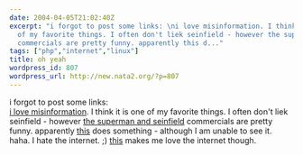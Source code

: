```yaml
---
date: 2004-04-05T21:02:40Z
excerpt: "i forgot to post some links: \ni love misinformation. I think it is one
  of my favorite things. I often don't liek seinfield - however the superman and seinfield
  commercials are pretty funny. apparently this d..."
tags: ["php","internet","linux"]
title: oh yeah
wordpress_id: 807
wordpress_url: http://new.nata2.org/?p=807
---
```


i forgot to post some links: <br/>
<a href="http://www.thoraxcorp.com">i love misinformation</a>. I think it is one of my favorite things. I often don't liek seinfield - however <a href="http://www.jerry.digisle.tv/room.html">the superman and seinfield</a> commercials are pretty funny. apparently <a href="http://www.flash-gear.com/draw/drw.php?id=2788&amp;a=139143950&amp;c=310144110">this</a> does something - although I am unable to see it. haha. I hate the internet. ;) <a href="http://www.linux.ie/pipermail/ilug/2004-April/013049.html">this</a> makes me love the internet though.
